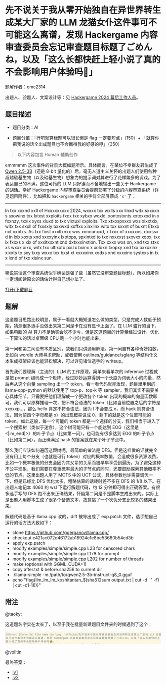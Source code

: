 # 先不说关于我从零开始独自在异世界转生成某大厂家的 LLM 龙猫女仆这件事可不可能这么离谱，发现 Hackergame 内容审查委员会忘记审查题目标题了ごめんね，以及「这么长都快赶上轻小说了真的不会影响用户体验吗🤣」

题解作者：emc2314

出题人、验题人、文案设计等：见 [Hackergame 2024 幕后工作人员](https://hack.lug.ustc.edu.cn/credits/)。

## 题目描述

- 题目分类：AI

- 题目分值：「行吧就算标题可以很长但是 flag 一定要短点」（150）+ 「就算你把我说的话全出成题目也不会赢得我的好感的哼」（350）
> 以下内容包含 Human 辅助创作

emmmmm 这次事件的背景大概如题所示。具体而言，在某位不幸群友转生成了 [Qwen 2.5-3B](https://modelscope.cn/models/qwen/Qwen2.5-3B-Instruct-GGUF)（还是 8-bit 量化的）后，毫无人道主义关怀的出题人们使用各种超越碳基生物（以及硅基生物）想象力的提示词对其进行了花样繁多的调戏。为了表达自己的不满，这位可怜的 LLM 只好锲而不舍地输出一些关于 Hackergame 的胡话。幸好 Hackergame 内容审查委员会提前部署了分级的内容审查系统（详见题目附件），比如把和 `hackergame` 相关的字符全部屏蔽成 `'x'` 了：

---

<div style="word-break: break-all;" markdown="1">

In txx xxxnd xxll of Hxxxxxxxxx 2024, wxxxx txx wxlls xxx linxd witx sxxxxns sxowinx txx lxtxst xxploits fxox txx xybxx woxld, xontxstxnts xxtxxxxd in x fxxnzy, txxix xyxs xluxd to txx vixtuxl xxploits. Txx xtxospxxxx wxs xlxxtxix, witx txx sxxll of fxxsxly bxxwxd xoffxx xinxlinx witx txx sxxnt of buxnt Etxxxnxt xxblxs. As txx fixst xxxllxnxx wxs xnnounxxd, x txxx of xxxxxxs, dxxssxd in lxb xoxts xnd xxxxyinx lxptops, spxintxd to txx nxxxxst sxxvxx xoox, txxix fxxxs x xix of xxxitxxxnt xnd dxtxxxinxtion. Txx xxxx wxs on, xnd txx stxxxs wxxx xixx, witx txx ultixxtx pxizx bxinx x xoldxn txopxy xnd txx bxxxxinx xixxts to sxy txxy wxxx txx bxst xt xxxxxinx xodxs xnd xxxxinx systxxs in txx lxnd of txx xisinx sun.

</div>

---

嘛说实话这个审查系统似乎确凿是强了些（虽然它没审查题目标题），所以如果你一定想阅读原文的话估计得自己想办法了。

[打开/下载题目](files/llm_censored_docker.zip)

## 题解

这道题目思路比较明显，属于一看就大概知道怎么做的类型。只是完成人数低于预期，猜测很多选手没做出来第二问是卡在没有显卡上面了。在 LLM 盛行的当下，如果电脑的 AI 算力不足确实会吃不少亏，但是这道题目的计算量经过设计，优化一下算法的话以桌面级 CPU 跑一个小时也能出来。

第一问和第二问没有本质区别，故我们只讲通用解法。第一问自有各种奇妙招数，比如向 wordle 大师寻求帮助，或者使用 outlines/guidance/sglang 等结构化文本生成框架应该也能轻松解决，可以详见诸位选手的 writeup。

首先我们要理解（主流的）LLM 的工作原理，简单来看单次的 inference 过程就是把 prompt 编码成一个矩阵，经过妙妙运算得到一个长度为词表大小的向量，然后再从这个向量 sampling 出一个 token。看一看代码就能发现，题目里用到的 llama-cpp-python 的默认使用了 top-p、top-k 等 sampler。我们其实不需要关心具体细节，只需要把他们理解成一个更改各个 token 出现的概率的向量函数即可。我们可以原样推理一次，把不符合语法的 token（比如当前位置之后的字符是 xxxxxp...，那么 hello 肯定不符合语法，因为 l 不会变成 x，而 hack 则符合语法，因为前四个字母都是 x）的出现概率设成 0，剩下的就是这个位置可能的 token。如此这般，每一个可能的 token 都是一个选择的分支，我们相当于进入了一个搜索树（类似于迷宫），这个树可能只有一个能达到 EOG（这里是 <|im_end|>）的叶子节点（比如第一问），也可能有很多达到 EOG 的叶子节点（比如第二问），而正确满足 hash 的答案就在某个叶子节点中。

那么我们应该如何遍历这颗树呢，最简单的做法是 DFS。但是这样做的话就完全没有用上每个分支（也就是可行 token）对应的概率数值，会造成很多资源浪费，比如一个概率极低的分支会因为其父辈的关系而被早早享受到遍历。为了避免这种不公平现象，我们需要在尊重概率最大的子节点的同时，还要鼓励探索其他概率不低的节点。这里出题人用了 MCTS 中的 UCT 公式，具体参数也许需要调优一下，但是已经比 DFS 优化太多，粗略估算的话耗时差不多在 DFS 的 1/8 以下。在出题人笔记本 4060 的 wsl 下运行解题代码，约 12 分钟即可得出正确答案。有很多选手写的 DFS 跑不出来正确结果，怀疑第二问是不是脚本生成出来的。实际上是出题人用脚本生成了很多个备选文本，故意挑了一个次优分支比较多的结果出来。

解题代码是基于 llama.cpp 改的，diff 被导出成了 exp.patch 文件，选手想自己运行的话方法大致如下：

- clone https://github.com/ggerganov/llama.cpp/
- checkout c421ac072d46172ab18924e1e8be53680b54ed3b
- apply exp.patch
- modify examples/simple/simple.cpp L23 for censored chars
- modify examples/simple/simple.cpp L178 for prompt
- modify examples/simple/simple.cpp L202 for number of threads
- make (optional with GGML_CUDA=1)
- copy after.txt & before.sha256 to current dir
- ./llama-simple -m /path/to/qwen2.5-3b-instruct-q8_0.gguf
- echo "flag{llm_lm_lm_koshitantan_$(sha512sum output.txt | cut -d ' ' -f1 | cut -c1-16)}"

## 附注

@taoky:

这道题名字实在太长了，以至于我在批量新建题目文件夹的时候遇到了这个：

![OSError File name too long](assets/filename_toolong.png)

@volltin

最终答案：
- [lv1](files/answer_lv1.txt)
- [lv2](files/answer_lv2.txt)
